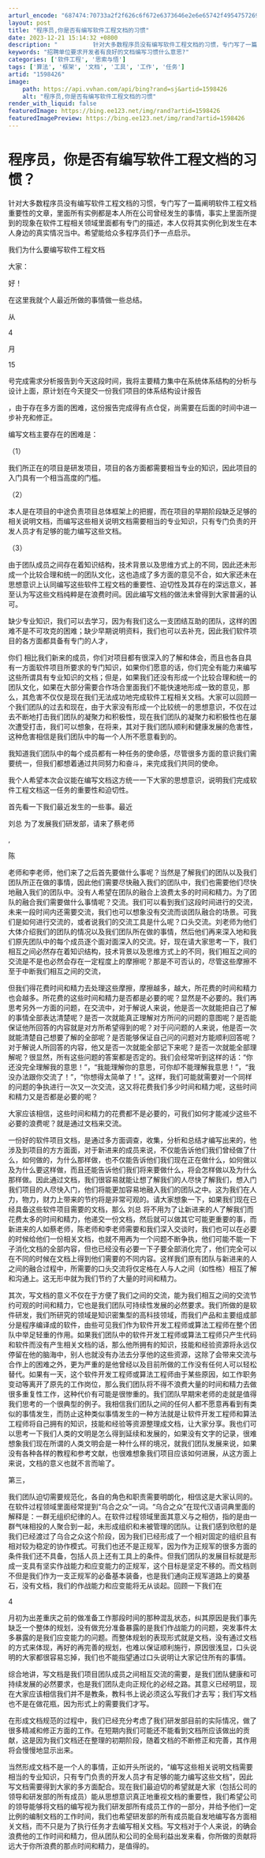 ```yaml
---
arturl_encode: "687474:70733a2f2f626c6f672e6373646e2e6e65742f49547572696e:672f61727469636c652f64657461696c732f31353938343236"
layout: post
title: "程序员,你是否有编写软件工程文档的习惯"
date: 2023-12-21 15:14:32 +0800
description: "          针对大多数程序员没有编写软件工程文档的习惯，专门写了一篇阐明软件工程文档重要性的"
keywords: "招聘单位要求开发者有良好的文档编写习惯什么意思?"
categories: ['软件工程', '思索与悟']
tags: ['算法', '框架', '文档', '工具', '工作', '任务']
artid: "1598426"
image:
    path: https://api.vvhan.com/api/bing?rand=sj&artid=1598426
    alt: "程序员,你是否有编写软件工程文档的习惯"
render_with_liquid: false
featuredImage: https://bing.ee123.net/img/rand?artid=1598426
featuredImagePreview: https://bing.ee123.net/img/rand?artid=1598426
---
```


# 程序员，你是否有编写软件工程文档的习惯？

针对大多数程序员没有编写软件工程文档的习惯，专门写了一篇阐明软件工程文档重要性的文章，里面所有实例都是本人所在公司曾经发生的事情，事实上里面所提到的现象在软件工程相关领域里面都有专门的描述，本人仅将其实例化到发生在本人身边的真实情况当中。希望能给众多程序员们予一点启示。

我们为什么要编写软件工程文档

大家：

好！

在这里我就个人最近所做的事情做一些总结。

从

4

月

15

号完成需求分析报告到今天这段时间，我将主要精力集中在系统体系结构的分析与设计上面，原计划在今天提交一份我们项目的体系结构设计报告

，由于存在多方面的困难，这份报告完成得有点仓促，尚需要在后面的时间中进一步补充和修正。

编写文档主要存在的困难是：

（1）


我们所正在的项目是研发项目，项目的各方面都需要相当专业的知识，因此项目的入门具有一个相当高度的门槛。

（2）


本人是在项目的中途负责项目总体框架上的把握，而在项目的早期阶段缺乏足够的相关说明文档，而编写这些相关说明文档需要相当的专业知识，只有专门负责的开发人员才有足够的能力编写这些文档。

（3）


由于团队成员之间存在着知识结构，技术背景以及思维方式上的不同，因此还未形成一个比较合理和统一的团队文化，这也造成了多方面的意见不合，如大家还未在思想意识上认同编写这些软件工程文档的重要性、迫切性及其存在的深远意义，甚至认为写这些文档纯粹是在浪费时间。因此编写文档的做法未曾得到大家普遍的认可。

缺少专业知识，我们可以去学习，因为有我们这么一支团结互助的团队，这样的困难不是不可攻克的困难；缺少早期说明资料，我们也可以去补充，因此我们软件项目的各方面都具备有专门的人才，

你们
相比我们新来的成员，你们对项目都有很深入的了解和体会，而且也各自具有一方面软件项目所要求的专门知识，如果你们愿意的话，你们完全有能力来编写这些所谓具有专业知识的文档；但是，如果我们还没有形成一个比较合理和统一的团队文化，如果在大部分需要合作场合里面我们不能快速地形成一致的意见，那么，其危害不仅仅是现在我们无法成功地完成软件工程相关文档。大家可以回顾一个我们团队的过去和现在，由于大家没有形成一个比较统一的思想意识，不仅在过去不断地打击我们团队的凝聚力和积极性，现在我们团队的凝聚力和积极性也在屡次遭受打击，我们可以想象，在将来，其对于我们团队顺利和健康发展的危害性，这种危害相信是我们团队中的每一个人所不愿意看到的。

我知道我们团队中的每个成员都有一种任务的使命感，尽管很多方面的意识我们需要统一，但我们都想着通过共同努力和奋斗，来完成我们共同的使命。

我个人希望本次会议能在编写文档这方统一一下大家的思想意识，说明我们完成软件工程文档这一任务的重要性和迫切性。

首先看一下我们最近发生的一些事。最近

刘总
为了发展我们研发部，请来了蔡老师

,

陈

老师和李老师，他们来了之后首先要做什么事呢？当然是了解我们的团队以及我们团队所正在做的事情，因此他们需要尽快融入我们的团队中，我们也需要他们尽快地融入我们的团队中。没有人希望在团队的融合上浪费太多的时间和精力。为了团队的融合我们需要做什么事情呢？交流。我们可以看到我们这段时间进行的交流，未来一段时间内还需要交流，我们也可以想象没有交流而谈团队融合的场景。可我们是如何进行交流的，或者说我们的交流工具是什么呢？口头交流。刘老师为他们大体介绍我们的团队的情况以及我们团队所在做的事情，然后他们再来深入地和我们原先团队中的每个成员逐个面对面深入的交流。好，现在请大家思考一下，我们相互之间必然存在着知识结构，技术背景以及思维方式上的不同，我们相互之间的交流是不是也必然会存在一定程度上的摩擦呢？那是不可否认的，尽管这些摩擦不至于中断我们相互之间的交流，

但我们得花费时间和精力去处理这些摩擦，摩擦越多，越大，所花费的时间和精力也会越多。所花费的这些时间和精力是否都是必要的呢？显然是不必要的。我们再思考另外一方面的问题，在交流中，对于解说人来说，他是否一次就能把自己了解的事情全部表达清楚呢？是否一次就能真正理解对方所问的问题的意图呢？是否能保证他所回答的内容就是对方所希望得到的呢？对于问问题的人来说，他是否一次就能清楚自己想要了解的全部呢？是否能够保证自己问的问题对方能顺利回答呢？对于解说人所回答的内容，他又是否一次就能全部记下来呢？是否一次就能全部理解呢？很显然，所有这些问题的答案都是否定的。我们会经常听到这样的话：“你还没完全理解我的意思！”，“我能理解你的意思，可你却不能理解我意思！”，“我没办法跟你交流了！”，“你想得太简单了！”。这样，我们可能就需要对一个同样的问题的争执进行一次又一次交流，这又将花费我们多少时间和精力呢，这些时间和精力又是否都是必要的呢？

大家应该相信，这些时间和精力的花费都不是必要的，可我们如何才能减少这些不必要的浪费呢？就是通过文档来交流。

一份好的软件项目文档，是通过多方面调查，收集，分析和总结才编写出来的，他涉及到项目的方方面面，对于新进来的成员来说，不仅能告诉他们我们曾经做了什么，如何做的，为什么那样做，也不仅能告诉他们我们现在正在做什么，如何做以及为什么要这样做，而且还能告诉他们我们将来要做什么，将会怎样做以及为什么那样做。因此通过文档，我们很容易就能让想了解我们的人尽快了解我们，想入门我们项目的人尽快入门，他们将能更加容易地融入我们的团队之中。这为我们在人力，物力，财力上带来的节约将是非常可观的。请大家想象一下，如果我们现在已经具备这些软件项目需要的文档，那么
刘总
将不用为了让新进来的人了解我们而花费太多的时间和精力，他递交一份文档，然后就可以做其它可能更重要的事，而新进来的人如蔡老师，陈老师和李老师需要和我们深入交谈时，我们也可以在必要的时候给他们一份相关文档，也就不用再为一个问题不断争执，他们可能不能一下子消化文档的全部内容，但也已经没有必要一下子要全部消化完了，他们完全可以在不同的时候在文档上得到他们需要的不同内容。这样我们原有团队与新进来的人之间的融合过程中，所需要的口头交流将仅定格在人与人之间（如性格）相互了解和沟通上。这无形中就为我们节约了大量的时间和精力。

其次，写文档的意义不仅在于方便了我们之间的交流，能为我们相互之间的交流节约可观的时间和精力，它也是我们团队可持续性发展的必然要求。我们所做的是软件研发，我们所研究的领域是知识密集型的高科技领域，而我们产品和主要组成部分是程序编译成的软件，由些可见我们作为软件开发工程师或算法工程师在整个团队中举足轻重的作用。如果我们团队中的软件开发工程师或算法工程师只产生代码和软件而没有产生相关文档的话，那么他所拥有的知识，技能和经验资源将永远仅停留在他的脑海中，别人也就没有办法去分享他的这些资源，这除了会带来交流与合作上的困难之外，更为严重的是他曾经以及目前所做的工作没有任何人可以轻松替代。如果有一天，这个软件开发工程师或算法工程师由于某些原因，如工作职务变动等离开了原先的工作岗位，那么我们团队将不得不浪费大量的时间和精力去做很多重复性工作，这种代价有可能是很惨重的。我们团队早期宋老师的走就是值得我们思考的一个很典型的例子。我相信我们团队之间的任何人都不愿意再看到有类似的事情发生，而防止这种类似事情发生的一种方法就是让软件开发工程师和算法工程师将自己拥有的知识，技能和经验等资源整理成文档，让大家分享。我也们可以思考一下我们人类的文明是怎么得到延续和发展的，如果没有文字的记录，很难想象我们现在所谓的人类文明会是一种什么样的境况，就我们团队发展来说，如果没有各种各样的教程和参考文献，也很难想象我们项目应该如何进展，从这方面上来说，文档的意义也就不言而喻了。

第三，

我们团队迫切需要规范化，各自的角色和职责需要明朗化，相信这是大家认同的。在软件过程领域里面经常提到“乌合之众”一词。“乌合之众”在现代汉语词典里面的解释是：一群无组织纪律的人。在软件过程领域里面其意义与之相仿，指的是由一群气味相投的人聚合到一起，未形成组织和未被管理的团队。让我们感到欣慰的是我们已经渡过了乌合之众这个阶段，因为我们已经形成了一个相对固定的组织且有相对较为稳定的协作模式。可我们也还不是正规军，因为作为正规军的很多方面的条件我们还不具备，包括人员上还有工具上的条件。但我们团队的发展目标就是形成一支具有坚实作战能力和应变能力的正规军，这个目标是坚定不移的。而文档则不但是我们作为一支正规军的必备基本装备，也是我们通向正规军道路上的奠基石，没有文档，我们的作战能力和应变能将无从谈起。回顾一下我们在

4

月初为出差重庆之前的做准备工作那段时间的那种混乱状态，纠其原因是我们事先缺乏一个整体的规划，没有做充分准备暴露的是我们作战能力的问题，突发事件太多暴露的是我们应变能力的问题。而整体规划的表现形式就是文档，没有通过文档的方式来体现，再好的再完善的规划，也难以保证顺利施行，原因很浅显，口头说明的大家都很容易忘掉，我们也不能指望通过口头说明让大家记住所有的事情。

综合地讲，写文档是我们项目团队成员之间相互交流的需要，是我们团队健康和可持续发展的必然要求，也是我们团队走向正规化的必经之路。其意义已经明显，现在大家应该相信我们并不是教条，教科书上说必须这么写我们才去写；我们写文档也不是在做花瓶，因为形式上的需要我们才写。

在形成文档规范的过程中，我们已经充分考虑了我们研发部目前的实际情况，做了很多精减和修正方面的工作。在短期内我们可能还不能看到文档所应该做出的贡献，这是因为我们文档还在整理的初期阶段，随着文档的不断修正和完善，其作用将会慢慢地显示出来。

当然形成文档不是一个人的事情，正如开头所说的，“编写这些相关说明文档需要相当的专业知识，只有专门负责的开发人员才有足够的能力编写这些文档”，因此写文档需要得到大家的多方面配合。现在我们最迫切的希望就是大家（包括公司的领导和研发部的所有成员）能从思想意识真正地重视文档的重要性，我们希望公司的领导能够将文档的编写视为我们研发部所有成员工作的一部分，并给予他们一定比例的编制文档的工作时间，我们也希望研发部的所有成员能自发地编写各方面相关文档，而不只是为了执行任务才去编写相关文档。写文档对于个人来说，的确会浪费他的工作时间和精力，但从团队和公司的全局利益出发来看，你所做的贡献将远大于你所浪费的那点时间和精力，是值得的。